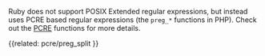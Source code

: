 Ruby does not support POSIX Extended regular expressions, but instead uses
PCRE based regular expressions (the `preg_*` functions in PHP).
Check out the [PCRE](../pcre) functions for more details.
                             
{{related:
    pcre/preg_split
}}
